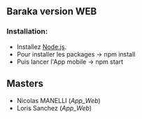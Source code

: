 ## Baraka version WEB

### Installation:

+ Installez [Node.js](https://nodejs.org/en/).
+ Pour installer les packages -> npm install
+ Puis lancer l'App mobile -> npm start

## Masters
+ Nicolas MANELLI (*App_Web*)
+ Loris Sanchez (*App_Web*)
